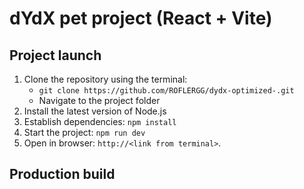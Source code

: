 # dYdX pet project (React + Vite)

## Project launch

1. Clone the repository using the terminal:
   - `git clone https://github.com/ROFLERGG/dydx-optimized-.git`
   - Navigate to the project folder
2. Install the latest version of Node.js
3. Establish dependencies:
   `npm install`
4. Start the project:
   `npm run dev`
5. Open in browser: `http://<link from terminal>`.

## Production build
